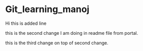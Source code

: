 # Git_learning_manoj
Hi this is added line

this is the second change I am doing in readme file from portal.

this is the third change on top of second change.
